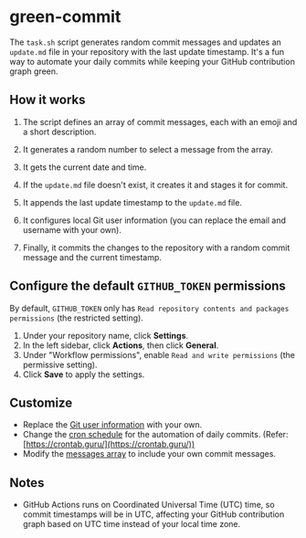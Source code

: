 # green-commit

The `task.sh` script generates random commit messages and updates an `update.md` file in your repository with the last update timestamp. It's a fun way to automate your daily commits while keeping your GitHub contribution graph green.

## How it works

1. The script defines an array of commit messages, each with an emoji and a short description.

2. It generates a random number to select a message from the array.

3. It gets the current date and time.

4. If the `update.md` file doesn't exist, it creates it and stages it for commit.

5. It appends the last update timestamp to the `update.md` file.

6. It configures local Git user information (you can replace the email and username with your own).

7. Finally, it commits the changes to the repository with a random commit message and the current timestamp.

## Configure the default `GITHUB_TOKEN` permissions

By default, `GITHUB_TOKEN` only has `Read repository contents and packages permissions` (the restricted setting).

1. Under your repository name, click **Settings**.
2. In the left sidebar, click  **Actions**, then click **General**.
3. Under "Workflow permissions", enable `Read and write permissions` (the permissive setting).
4. Click **Save** to apply the settings.

## Customize

- Replace the [Git user information](https://github.com/zhafranzainal/green-commit/blob/main/task.sh#L29) with your own.
- Change the [cron schedule](https://github.com/zhafranzainal/green-commit/blob/main/.github/workflows/bot.yml#L13) for the automation of daily commits. (Refer: [https://crontab.guru/](https://crontab.guru/))
- Modify the [messages array](https://github.com/zhafranzainal/green-commit/blob/main/task.sh#L3) to include your own commit messages.

## Notes

- GitHub Actions runs on Coordinated Universal Time (UTC) time, so commit timestamps will be in UTC, affecting your GitHub contribution graph based on UTC time instead of your local time zone.
